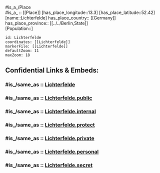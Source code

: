 ﻿---
confidential: public
isDeleted: false
location:
- 52.42
- 13.3
mapmarker: city
mapzoom:
- 7
- 12
SpocWebEntityId: 31985
tags:
- geo/City
type: City
---

#is_a_/Place  
#is_a_ :: [[Place]] 
[has_place_longitude::13.3] 
[has_place_latitude::52.42] 
[name::Lichterfelde] 
has_place_country:: [[Germany]]  
has_place_province:: [[../../Berlin,State]]  
[Population::] 



```leaflet
id: Lichterfelde
coordinates: [[Lichterfelde]] 
markerFile: [[Lichterfelde]] 
defaultZoom: 11 
maxZoom: 18
```


## Confidential Links & Embeds: 

### #is_/same_as :: [Lichterfelde](Lichterfelde.md) 

### #is_/same_as :: [Lichterfelde.public](/_public/Earth/Continent/Europe/Europe~Central/Germany/Germany~West/State~Berlin/cities~Berlin/Lichterfelde.public.md) 

### #is_/same_as :: [Lichterfelde.internal](/_internal/Earth/Continent/Europe/Europe~Central/Germany/Germany~West/State~Berlin/cities~Berlin/Lichterfelde.internal.md) 

### #is_/same_as :: [Lichterfelde.protect](/_protect/Earth/Continent/Europe/Europe~Central/Germany/Germany~West/State~Berlin/cities~Berlin/Lichterfelde.protect.md) 

### #is_/same_as :: [Lichterfelde.private](/_private/Earth/Continent/Europe/Europe~Central/Germany/Germany~West/State~Berlin/cities~Berlin/Lichterfelde.private.md) 

### #is_/same_as :: [Lichterfelde.personal](/_personal/Earth/Continent/Europe/Europe~Central/Germany/Germany~West/State~Berlin/cities~Berlin/Lichterfelde.personal.md) 

### #is_/same_as :: [Lichterfelde.secret](/_secret/Earth/Continent/Europe/Europe~Central/Germany/Germany~West/State~Berlin/cities~Berlin/Lichterfelde.secret.md)

